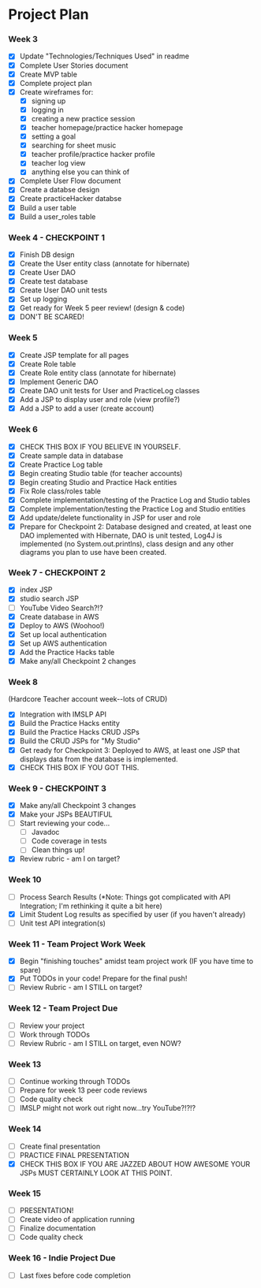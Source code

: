 # Project Plan 

### Week 3 

- [x] Update "Technologies/Techniques Used" in readme
- [x] Complete User Stories document 
- [x] Create MVP table 
- [x] Complete project plan
- [x] Create wireframes for: 
   - [x] signing up
   - [x] logging in 
   - [x] creating a new practice session
   - [x] teacher homepage/practice hacker homepage 
   - [x] setting a goal 
   - [x] searching for sheet music
   - [x] teacher profile/practice hacker profile
   - [x] teacher log view
   - [x] anything else you can think of 
- [x] Complete User Flow document 
- [x] Create a databse design
- [x] Create practiceHacker databse 
- [x] Build a user table
- [x] Build a user_roles table

### Week 4 - CHECKPOINT 1

- [x] Finish DB design 
- [x] Create the User entity class (annotate for hibernate) 
- [x] Create User DAO 
- [x] Create test database 
- [x] Create User DAO unit tests
- [x] Set up logging
- [x] Get ready for Week 5 peer review! (design & code)
- [x] DON'T BE SCARED! 

### Week 5

- [x] Create JSP template for all pages 
- [x] Create Role table 
- [x] Create Role entity class (annotate for hibernate)
- [x] Implement Generic DAO
- [x] Create DAO unit tests for User and PracticeLog classes
- [x] Add a JSP to display user and role (view profile?) 
- [x] Add a JSP to add a user (create account)

### Week 6

- [x] CHECK THIS BOX IF YOU BELIEVE IN YOURSELF. 
- [x] Create sample data in database
- [x] Create Practice Log table 
- [x] Begin creating Studio table (for teacher accounts)
- [x] Begin creating Studio and Practice Hack entities 
- [x] Fix Role class/roles table
- [x] Complete implementation/testing of the Practice Log and Studio tables
- [x] Complete implementation/testing the Practice Log and Studio entities
- [x] Add update/delete functionality in JSP for user and role 
- [x] Prepare for Checkpoint 2: Database designed and created, at least one DAO implemented with Hibernate, DAO is unit tested, Log4J is implemented (no System.out.printlns), class design and any other diagrams you plan to use have been created.

### Week 7 - CHECKPOINT 2

- [x] index JSP
- [x] studio search JSP
- [ ] YouTube Video Search?!?
- [x] Create database in AWS
- [x] Deploy to AWS (Woohoo!)
- [x] Set up local authentication 
- [x] Set up AWS authentication 
- [x] Add the Practice Hacks table 
- [x] Make any/all Checkpoint 2 changes 

### Week 8

(Hardcore Teacher account week--lots of CRUD)
- [x] Integration with IMSLP API
- [x] Build the Practice Hacks entity 
- [x] Build the Practice Hacks CRUD JSPs
- [x] Build the CRUD JSPs for "My Studio"
- [x] Get ready for Checkpoint 3: Deployed to AWS, at least one JSP that displays data from the database is implemented.
- [x] CHECK THIS BOX IF YOU GOT THIS.

### Week 9 - CHECKPOINT 3

- [x] Make any/all Checkpoint 3 changes
- [x] Make your JSPs BEAUTIFUL
- [ ] Start reviewing your code...
   - [ ] Javadoc
   - [ ] Code coverage in tests
   - [ ] Clean things up! 
- [x] Review rubric - am I on target?

### Week 10

- [ ] Process Search Results (*Note: Things got complicated with API Integration; I'm rethinking it quite a bit here) 
- [x] Limit Student Log results as specified by user (if you haven't already) 
- [ ] Unit test API integration(s)

### Week 11 - Team Project Work Week 

- [x] Begin "finishing touches" amidst team project work (IF you have time to spare)
- [x] Put TODOs in your code! Prepare for the final push!
- [ ] Review Rubric - am I STILL on target?

### Week 12 - Team Project Due 

- [ ] Review your project
- [ ] Work through TODOs 
- [ ] Review Rubric - am I STILL on target, even NOW?

### Week 13

- [ ] Continue working through TODOs 
- [ ] Prepare for week 13 peer code reviews
- [ ] Code quality check
- [ ] IMSLP might not work out right now...try YouTube?!?!?

### Week 14
 
- [ ] Create final presentation
- [ ] PRACTICE FINAL PRESENTATION
- [x] CHECK THIS BOX IF YOU ARE JAZZED ABOUT HOW AWESOME YOUR JSPs MUST CERTAINLY LOOK AT THIS POINT.

### Week 15

- [ ] PRESENTATION! 
- [ ] Create video of application running 
- [ ] Finalize documentation 
- [ ] Code quality check

### Week 16 - Indie Project Due

- [ ] Last fixes before code completion
